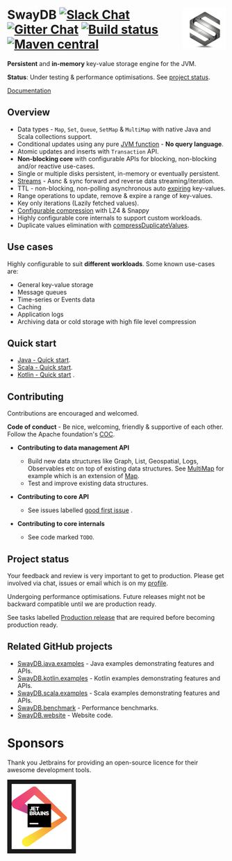 # <img src="docs/logo.png" align = "right"/> SwayDB [![Slack Chat][slack-badge]][slack-link] [![Gitter Chat][gitter-badge]][gitter-link] [![Build status][build-badge]][build-link] [![Maven central][maven-badge]][maven-link]

[gitter-badge]: https://badges.gitter.im/Join%20Chat.svg

[gitter-link]: https://gitter.im/SwayDB-chat/Lobby

[slack-badge]: https://img.shields.io/badge/slack-join%20chat-e01563.svg

[slack-link]: https://join.slack.com/t/swaydb/shared_invite/enQtNzI1NzM1NTA0NzQxLTJiNjRhMDg2NGQ3YzBkNGMxZGRmODlkN2M3MWEwM2U2NWY1ZmU5OWEyYTgyN2ZhYjlhNjdlZTM3YWJjMGZmNzQ

[maven-badge]: https://img.shields.io/maven-central/v/io.swaydb/swaydb_2.12.svg

[maven-link]: https://search.maven.org/search?q=g:io.swaydb%20AND%20a:swaydb_2.12

[build-badge]: https://github.com/simerplaha/SwayDB/workflows/Build/badge.svg

[build-link]: https://github.com/simerplaha/SwayDB/actions

**Persistent** and **in-memory** key-value storage engine for the JVM.

**Status**: Under testing & performance optimisations. See [project status](#Project-status).

[Documentation](http://swaydb.io)

## Overview

- Data types - `Map`, `Set`, `Queue`, `SetMap` & `MultiMap` with native Java and Scala collections support.
- Conditional updates using any pure [JVM function](http://swaydb.io/api/pure-functions/?language=java) - **No query
  language**.
- Atomic updates and inserts with `Transaction` API.
- **Non-blocking core** with configurable APIs for blocking, non-blocking and/or reactive use-cases.
- Single or multiple disks persistent, in-memory or eventually persistent.
- [Streams](http://swaydb.io/api/stream/?language=java) - Asnc & sync forward and reverse data streaming/iteration.
- TTL - non-blocking, non-polling asynchronous auto [expiring](http://swaydb.io/api/expire/?language=java) key-values.
- Range operations to update, remove & expire a range of key-values.
- Key only iterations (Lazily fetched values).
- [Configurable compression](http://swaydb.io/configuration/compressions/?language=scala) with LZ4 & Snappy
- Highly configurable core internals to support custom workloads.
- Duplicate values elimination
  with [compressDuplicateValues](http://swaydb.io/configuration/valuesConfig/?language=scala).

## Use cases

Highly configurable to suit **different workloads**. Some known use-cases are:

- General key-value storage
- Message queues
- Time-series or Events data
- Caching
- Application logs
- Archiving data or cold storage with high file level compression

## Quick start

- [Java - Quick start](http://swaydb.io/quick-start/?language=java&data-type=map&functions=off).
- [Scala - Quick start](http://swaydb.io/quick-start/?language=scala&data-type=map&functions=off).
- [Kotlin - Quick start](https://github.com/simerplaha/SwayDB.kotlin.examples/blob/master/src/main/kotlin/quickstart/QuickStartMapSimple.kt)
  .

## Contributing

Contributions are encouraged and welcomed.

**Code of conduct** - Be nice, welcoming, friendly & supportive of each other. Follow the Apache
foundation's [COC](https://www.apache.org/foundation/policies/conduct.html).

- **Contributing to data management API**
    - Build new data structures like Graph, List, Geospatial, Logs, Observables etc on top of existing data structures.
      See [MultiMap](https://github.com/simerplaha/SwayDB/blob/master/swaydb/src/main/scala/swaydb/MultiMap.scala) for
      example which is an extension
      of [Map](https://github.com/simerplaha/SwayDB/blob/master/swaydb/src/main/scala/swaydb/Map.scala).
    - Test and improve existing data structures.

- **Contributing to core API**
    - See issues
      labelled [good first issue](https://github.com/simerplaha/SwayDB/issues?q=is%3Aissue+is%3Aopen+label%3A%22good+first+issue%22)
      .

- **Contributing to core internals**
    - See code marked `TODO`.

## Project status

Your feedback and review is very important to get to production. Please get involved via chat, issues or email which is
on my [profile](https://github.com/simerplaha).

Undergoing performance optimisations. Future releases might not be backward compatible until we are production ready.

See tasks labelled [Production release](https://github.com/simerplaha/SwayDB/labels/Production%20release)
that are required before becoming production ready.

## Related GitHub projects

- [SwayDB.java.examples](https://github.com/simerplaha/SwayDB.java.examples) - Java examples demonstrating features and
  APIs.
- [SwayDB.kotlin.examples](https://github.com/simerplaha/SwayDB.kotlin.examples) - Kotlin examples demonstrating
  features and APIs.
- [SwayDB.scala.examples](https://github.com/simerplaha/SwayDB.scala.examples) - Scala examples demonstrating features
  and APIs.
- [SwayDB.benchmark](https://github.com/simerplaha/SwayDB.benchmark) - Performance benchmarks.
- [SwayDB.website](https://github.com/simerplaha/SwayDB.website) - Website code.

# Sponsors

Thank you Jetbrains for providing an open-source licence for their awesome development tools.

<a href="https://www.jetbrains.com/?from=SwayDB" target="_blank"><img src="/docs/jetbrains.png"
alt="Jetbrains support" height="150" border="10" /></a>
